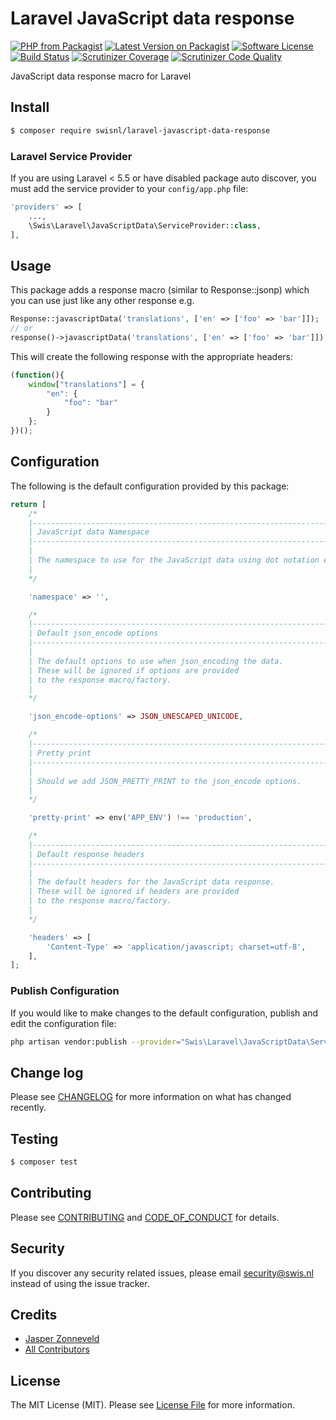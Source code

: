 # Laravel JavaScript data response

[![PHP from Packagist](https://img.shields.io/packagist/php-v/swisnl/laravel-javascript-data-response.svg)](https://packagist.org/packages/swisnl/laravel-javascript-data-response)
[![Latest Version on Packagist](https://img.shields.io/packagist/v/swisnl/laravel-javascript-data-response.svg)](https://packagist.org/packages/swisnl/laravel-javascript-data-response)
[![Software License](https://img.shields.io/packagist/l/swisnl/laravel-javascript-data-response.svg)](LICENSE)
[![Build Status](https://travis-ci.org/swisnl/laravel-javascript-data-response.svg?branch=master)](https://travis-ci.org/swisnl/laravel-javascript-data-response)
[![Scrutinizer Coverage](https://img.shields.io/scrutinizer/coverage/g/swisnl/laravel-javascript-data-response.svg)](https://scrutinizer-ci.com/g/swisnl/laravel-javascript-data-response/?branch=master)
[![Scrutinizer Code Quality](https://img.shields.io/scrutinizer/g/swisnl/laravel-javascript-data-response.svg)](https://scrutinizer-ci.com/g/swisnl/laravel-javascript-data-response/?branch=master)

JavaScript data response macro for Laravel

## Install

``` bash
$ composer require swisnl/laravel-javascript-data-response
```

### Laravel Service Provider

If you are using Laravel < 5.5 or have disabled package auto discover, you must add the service provider to your `config/app.php` file:

``` php
'providers' => [
    ...,
    \Swis\Laravel\JavaScriptData\ServiceProvider::class,
],
```

## Usage

This package adds a response macro (similar to Response::jsonp) which you can use just like any other response e.g.

```php
Response::javascriptData('translations', ['en' => ['foo' => 'bar']]);
// or
response()->javascriptData('translations', ['en' => ['foo' => 'bar']]);
```

This will create the following response with the appropriate headers:

```javascript
(function(){
    window["translations"] = {
        "en": {
            "foo": "bar"
        }
    };
})();
```

## Configuration

The following is the default configuration provided by this package:

``` php
return [
    /*
    |--------------------------------------------------------------------------
    | JavaScript data Namespace
    |--------------------------------------------------------------------------
    |
    | The namespace to use for the JavaScript data using dot notation e.g. foo.bar will result in window["foo"]["bar"].
    |
    */

    'namespace' => '',

    /*
    |--------------------------------------------------------------------------
    | Default json_encode options
    |--------------------------------------------------------------------------
    |
    | The default options to use when json_encoding the data.
    | These will be ignored if options are provided
    | to the response macro/factory.
    |
    */

    'json_encode-options' => JSON_UNESCAPED_UNICODE,

    /*
    |--------------------------------------------------------------------------
    | Pretty print
    |--------------------------------------------------------------------------
    |
    | Should we add JSON_PRETTY_PRINT to the json_encode options.
    |
    */

    'pretty-print' => env('APP_ENV') !== 'production',

    /*
    |--------------------------------------------------------------------------
    | Default response headers
    |--------------------------------------------------------------------------
    |
    | The default headers for the JavaScript data response.
    | These will be ignored if headers are provided
    | to the response macro/factory.
    |
    */

    'headers' => [
        'Content-Type' => 'application/javascript; charset=utf-8',
    ],
];
```

### Publish Configuration

If you would like to make changes to the default configuration, publish and edit the configuration file:

``` bash
php artisan vendor:publish --provider="Swis\Laravel\JavaScriptData\ServiceProvider" --tag="config"
```

## Change log

Please see [CHANGELOG](CHANGELOG.md) for more information on what has changed recently.

## Testing

``` bash
$ composer test
```

## Contributing

Please see [CONTRIBUTING](CONTRIBUTING.md) and [CODE_OF_CONDUCT](CODE_OF_CONDUCT.md) for details.

## Security

If you discover any security related issues, please email security@swis.nl instead of using the issue tracker.

## Credits

- [Jasper Zonneveld](https://github.com/JaZo)
- [All Contributors](../../contributors)

## License

The MIT License (MIT). Please see [License File](LICENSE.md) for more information.
